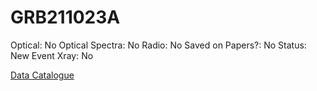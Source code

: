 # GRB211023A

Optical: No
Optical Spectra: No
Radio: No
Saved on Papers?: No
Status: New Event
Xray: No

[Data Catalogue](GRB211023A%205a0d8aeac535429c913bbc9171440f7c/Data%20Catalogue%20ba04fb1e6ce141bdb78602c8c8c41e62.csv)